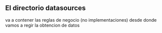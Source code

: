 ## El directorio datasources

va a contener las reglas de negocio (no implementaciones) desde donde vamos a regir la obtencion de datos